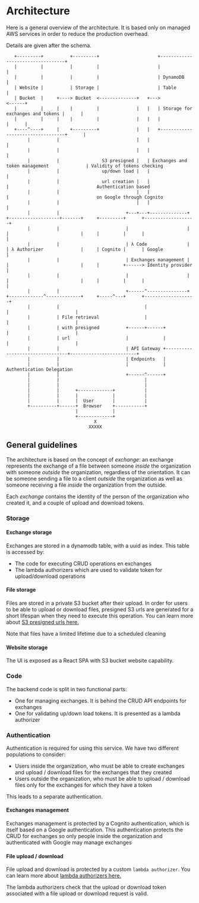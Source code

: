 # Architecture

Here is a general overview of the architecture. It is based only on managed AWS services
in order to reduce the production overhead.

Details are given after the schema.

```
   +---------+          +---------+                      +----------------------------------+
   |         |          |         |                      |                                  |
   |         |          |         |                      | DynamoDB                         |
   | Website |          | Storage |                      | Table                            |
   | Bucket  |     +----> Bucket  <--------------+   +--->                                  <------+
   |         |     |    |         |              |   |   | Storage for exchanges and tokens |      |
   |         |     |    |         |              |   |   |                                  |      |
   +----^----+     |    +---------+              |   |   +----------------------------------+      |
        |          |                             |   |                                             |
        |          |                             |   |                                             |
        |          |                S3 presigned |   | Exchanges and token management              | Validity of tokens checking
        |          |                up/down load |   |                                             |
        |          |                url creation |   |                                             |                                 Authentication based
        |          |                             |   |                                             |                                 on Google through Cognito
        |          |                             |   |                                             |
        |          |                         +---+---+--------------+          +-------------------+-------+     +---------+      +-------------------+
        |          |                         |                      |          |                           |     |         |      |                   |
        |          |                         | λ Code               |          | λ Authorizer              |     | Cognito |      | Google            |
        |          |                         | Exchanges management |          |                           |     |         +------> Identity provider |
        |          |                         |                      |          |                           |     |         |      |                   |
        |          |                         +------^---------------+          +-------------^-------------+     +-----^---+      +-------------------+
        |          |                                |                                        |                         |
        |          | File retrieval                 |                                        |                         |
        |          | with presigned          +------+------+                                 |                         |
        |          | url                     |             |                                 |                         |
        |          |                         | API Gateway +---------------------------------+-------------------------+
        |          |                         | Endpoints   |
        |          |                         |             |             Authentication Delegation
        |          |                         +------^------+
        |          |                                |
        |          |                                |
        |          |      +-------------+           |
        |          |      |             |           |
        |          |      |  User       |           |
        +----------+------+  Browser    +-----------+
                          |             |
                          +-------------+
                                 X
                               XXXXX
```

## General guidelines

The architecture is based on the concept of _exchange_: an exchange represents the exchange of a file 
between someone _inside_ the organization with someone _outside_ the organization, regardless
of the orientation. It can be someone sending a file to a client _outside_ the organization as well
as someone receiving a file _inside_ the organization from the outside.

Each _exchange_ contains the identity of the person of the organization who created it, and a couple of upload
and download tokens.

### Storage

#### Exchange storage

Exchanges are stored in a dynamodb table, with a uuid as index. This table is accessed by:
- The code for executing CRUD operations en exchanges
- The lambda authorizers which are used to validate token for upload/download operations

#### File storage

Files are stored in a private S3 bucket after their upload. In order for users to be able to upload
or download files, presigned S3 urls are generated for a short lifespan when they need to execute this operation.
You can learn more about [S3 presigned urls here.](https://docs.aws.amazon.com/AmazonS3/latest/dev/PresignedUrlUploadObject.html)

Note that files have a limited lifetime due to a scheduled cleaning

#### Website storage

The UI is exposed as a React SPA with S3 bucket website capability.

### Code

The backend code is split in two functional parts:
- One for managing exchanges. It is behind the CRUD API endpoints for exchanges
- One for validating up/down load tokens. It is presented as a lambda authorizer

### Authentication

Authentication is required for using this service. We have two different populations to consider:
- Users inside the organization, who must be able to create exchanges and upload / download files for the exchanges
that they created
- Users outside the organization, who must be able to upload / download files only for the exchanges for which 
they have a token

This leads to a separate authentication.

#### Exchanges management

Exchanges management is protected by a Cognito authentication, which is itself based on a Google authentication. This 
authentication protects the CRUD for exchanges so only people inside the organization and authenticated with Google may
manage exchanges

#### File upload / download

File upload and download is protected by a custom `lambda authorizer`. You can learn more about 
[lambda authorizers here.](https://docs.aws.amazon.com/apigateway/latest/developerguide/apigateway-use-lambda-authorizer.html)

The lambda authorizers check that the upload or download token associated with a file upload or download request is
valid.